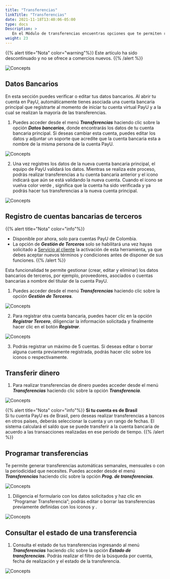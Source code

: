 ```yaml
---
title: "Transferencias"
linkTitle: "Transferencias"
date: 2021-11-18T13:40:06-05:00
type: docs
Description: >
   En el Módulo de transferencias encuentras opciones que te permiten realizar transferencias de fondos desde tu cuenta virtual PayU, a tu cuenta bancaria principal o a cuentas bancarias de terceros, como a proveedores o a diferentes cuentas a tu nombre.
weight: 23
---
```


{{% alert title="Nota" color="warning"%}}
Este artículo ha sido descontinuado y no se ofrece a comercios nuevos.
{{% /alert %}}

![Concepts](https://raw.githubusercontent.com/developers-payu-latam/developers-payu-latam.github.io/master/images/transfers/es/transferencias1-es.png)

## Datos Bancarios
En esta sección puedes verificar o editar tus datos bancarios. Al abrir tu cuenta en PayU, automáticamente tienes asociada una cuenta bancaria principal que registrarte al momento de iniciar tu cuenta virtual PayU y a la cual se realizan la mayoría de las transferencias.

1. Puedes acceder desde el menú _**Transferencias**_ haciendo clic sobre la opción _**Datos bancarios**_, donde encontrarás los datos de tu cuenta bancaria principal. Si deseas cambiar esta cuenta, puedes editar los datos y adjuntar un soporte que acredite que la cuenta bancaria esta a nombre de la misma persona de la cuenta PayU.

![Concepts](https://raw.githubusercontent.com/developers-payu-latam/developers-payu-latam.github.io/master/images/transfers/es/transferencias2-es.png)


2. Una vez registres los datos de la nueva cuenta bancaria principal, el equipo de PayU validará los datos. Mientras se realiza este proceso, podrás realizar transferencias a tu cuenta bancaria anterior y el icono <i class="fas fa-clock" style="color:#e09222;"></i> indicará que aún se está validando la nueva cuenta. Cuando el icono se vuelva color verde <i class="fas fa-check-circle" style="color:#a6c307;"></i>, significa que la cuenta ha sido verificada y ya podrás hacer tus transferencias a la nueva cuenta principal.

![Concepts](https://raw.githubusercontent.com/developers-payu-latam/developers-payu-latam.github.io/master/images/transfers/es/transferencias3-es.png)

## Registro de cuentas bancarias de terceros
{{% alert title="Nota" color="info"%}}
* Disponible por ahora, solo para cuentas PayU de Colombia.
* La opción de _**Gestión de Terceros**_ solo se habilitará una vez hayas solicitado a [Servicio al cliente](http://payu.com.co/soporte) la activación de esta herramienta, ya que debes aceptar nuevos términos y condiciones antes de disponer de sus funciones.
{{% /alert %}}
 
Esta funcionalidad te permite gestionar (crear, editar y eliminar) los datos bancarios de terceros, por ejemplo, proveedores, asociados o cuentas bancarias a nombre del titular de la cuenta PayU.

1. Puedes acceder desde el menú _**Transferencias**_ haciendo clic sobre la opción _**Gestión de Terceros**_.

![Concepts](https://raw.githubusercontent.com/developers-payu-latam/developers-payu-latam.github.io/master/images/transfers/es/transferencias4-es.png)
 
2. Para registrar otra cuenta bancaria, puedes hacer clic en la opción _**Registrar Tercero**_, diligenciar la información solicitada y finalmente hacer clic en el botón _**Registrar**_.

![Concepts](https://raw.githubusercontent.com/developers-payu-latam/developers-payu-latam.github.io/master/images/transfers/es/transferencias5-es.png)
 
3. Podrás registrar un máximo de 5 cuentas. Si deseas editar o borrar alguna cuenta previamente registrada, podrás hacer clic sobre los iconos <i class="fas fa-pencil-alt" style="color:#1c3a85;"></i> o <i class="fas fa-trash-alt" style="color:#1c3a85;"></i> respectivamente.
 
## Transferir dinero
1. Para realizar transferencias de dinero puedes acceder desde el menú _**Transferencias**_ haciendo clic sobre la opción _**Transferencia**_.

![Concepts](https://raw.githubusercontent.com/developers-payu-latam/developers-payu-latam.github.io/master/images/transfers/es/transferencias6-es.png)

{{% alert title="Nota" color="info"%}}
**Si tu cuenta es de Brasil**<br>
Si tu cuenta PayU es de Brasil, pero deseas realizar transferencias a bancos en otros países, deberás seleccionar la cuenta y un rango de fechas. El sistema calculará el saldo que se puede transferir a la cuenta bancaria de acuerdo a las transacciones realizadas en ese período de tiempo.
{{% /alert %}}
 
## Programar transferencias
Te permite generar transferencias automáticas semanales, mensuales o con la periodicidad que necesites. Puedes acceder desde el menú _**Transferencias**_ haciendo clic sobre la opción _**Prog. de transferencias**_.

![Concepts](https://raw.githubusercontent.com/developers-payu-latam/developers-payu-latam.github.io/master/images/transfers/es/transferencias7-es.png)

1. Diligencia el formulario con los datos solicitados y haz clic en “Programar Transferencia”; podrás editar o borrar las transferencias previamente definidas con los iconos <i class="fas fa-pencil-alt" style="color:#1c3a85;"></i> y <i class="fas fa-trash-alt" style="color:#1c3a85;"></i>.

![Concepts](https://raw.githubusercontent.com/developers-payu-latam/developers-payu-latam.github.io/master/images/transfers/es/transferencias8-es.png)
 
## Consultar el estado de una transferencia
1. Consulta el estado de tus transferencias ingresando al menú _**Transferencias**_ haciendo clic sobre la opción _**Estado de transferencias**_. Podrás realizar el filtro de la búsqueda por cuenta, fecha de realización y el estado de la transferencia.

![Concepts](https://raw.githubusercontent.com/developers-payu-latam/developers-payu-latam.github.io/master/images/transfers/es/transferencias9-es.png)